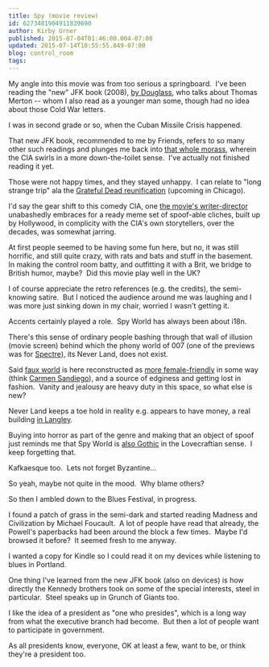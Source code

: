 ```yaml
---
title: Spy (movie review)
id: 6273481904911839690
author: Kirby Urner
published: 2015-07-04T01:46:00.004-07:00
updated: 2015-07-14T10:55:55.849-07:00
blog: control_room
tags: 
---
```


My angle into this movie was from too serious a springboard.  I've been reading the "new" JFK book (2008), [by Douglass](http://911blogger.com/news/2013-03-08/vancouver-bound-author-james-douglass-jfk-and-unspeakable-adrian-mack-mar-7-2013), who talks about Thomas Merton -- whom I also read as a younger man some, though had no idea about those Cold War letters.

I was in second grade or so, when the Cuban Missile Crisis happened.

That new JFK book, recommended to me by Friends, refers to so many other such readings and plunges me back into [that whole morass](http://mybizmo.blogspot.com/2006/08/blaming-castro.html), wherein the CIA swirls in a more down-the-toilet sense.  I've actually not finished reading it yet.

Those were not happy times, and they stayed unhappy.  I can relate to "long strange trip" ala the [Grateful Dead reunification](http://mybizmo.blogspot.com/2012/10/remembering-dead.html) (upcoming in Chicago).

I'd say the gear shift to this comedy CIA, one [the movie's writer-director](http://www.imdb.com/name/nm0082450/) unabashedly embraces for a ready meme set of spoof-able cliches, built up by Hollywood, in complicity with the CIA's own storytellers, over the decades, was somewhat jarring.

At first people seemed to be having some fun here, but no, it was still horrific, and still quite crazy, with rats and bats and stuff in the basement.  In making the control room batty, and outfitting it with a Brit, we bridge to British humor, maybe?  Did this movie play well in the UK?

I of course appreciate the retro references (e.g. the credits), the semi-knowing satire.  But I noticed the audience around me was laughing and I was more just sinking down in my chair, worried I wasn't getting it.

Accents certainly played a role.  Spy World has always been about i18n.

There's this sense of ordinary people bashing through that wall of illusion (movie screen) behind which the phony world of 007 (one of the previews was for [Spectre](http://www.imdb.com/title/tt2379713/)), its Never Land, does not exist.

Said [faux world](http://controlroom.blogspot.com/2007/11/good-shepherd.html) is here reconstructed as [more female-friendly](http://controlroom.blogspot.com/2009/11/spook-who-sat-by-door-movie-review.html) in some way (think [Carmen Sandiego](https://en.wikipedia.org/wiki/Carmen_Sandiego_%28game_series%29)), and a source of edginess and getting lost in fashion.  Vanity and jealousy are heavy duty in this space, so what else is new?

Never Land keeps a toe hold in reality e.g. appears to have money, a real building [in Langley](http://worldgame.blogspot.com/2006/08/drinking-liberally.html). 

Buying into horror as part of the genre and making that an object of spoof just reminds me that Spy World is [also Gothic](http://controlroom.blogspot.com/2015/07/out-of-mind-sight.html) in the Lovecraftian sense.  I keep forgetting that.

Kafkaesque too.  Lets not forget Byzantine...  

So yeah, maybe not quite in the mood.  Why blame others?

So then I ambled down to the Blues Festival, in progress.

I found a patch of grass in the semi-dark and started reading Madness and Civilization by Michael Foucault.  A lot of people have read that already, the Powell's paperbacks had been around the block a few times.  Maybe I'd browsed it before?  It seemed fresh to me anyway.

I wanted a copy for Kindle so I could read it on my devices while listening to blues in Portland.

One thing I've learned from the new JFK book (also on devices) is how directly the Kennedy brothers took on some of the special interests, steel in particular.  Steel speaks up in Grunch of Giants too.

I like the idea of a president as "one who presides", which is a long way from what the executive branch had become.  But then a lot of people want to participate in government.

As all presidents know, everyone, OK at least a few, want to be, or think they're a president too.